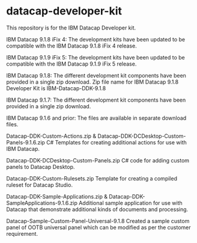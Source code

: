 # datacap-developer-kit
This repository is for the IBM Datacap Developer kit.

IBM Datacap 9.1.8 iFix 4: The development kits have been updated to be compatible with the IBM Datacap 9.1.8 iFix 4 release.

IBM Datacap 9.1.9 iFix 5: The development kits have been updated to be compatible with the IBM Datacap 9.1.9 iFix 5 release.

IBM Datacap 9.1.8:
The different development kit components have been provided in a single zip download. 
Zip file name for IBM Datacap 9.1.8 Developer Kit is IBM-Datacap-DDK-9.1.8

IBM Datacap 9.1.7:
The different development kit components have been provided in a single zip download.

IBM Datacap 9.1.6 and prior:
The files are available in separate download files.

Datacap-DDK-Custom-Actions.zip & Datacap-DDK-DCDesktop-Custom-Panels-9.1.6.zip
C# Templates for creating additional actions for use with IBM Datacap. 

Datacap-DDK-DCDesktop-Custom-Panels.zip
C# code for adding custom panels to Datacap Desktop.

Datacap-DDK-Custom-Rulesets.zip
Template for creating a compiled ruleset for Datacap Studio.

Datacap-DDK-Sample-Applications.zip & Datacap-DDK-SampleApplications-9.1.6.zip
Additional sample application for use with Datacap that demonstrate additional kinds of documents and processing.

Datacap-Sample-Custom-Panel-Universal-9.1.8
Created a sample custom panel of OOTB universal panel which can be modified as per the customer requirement.
